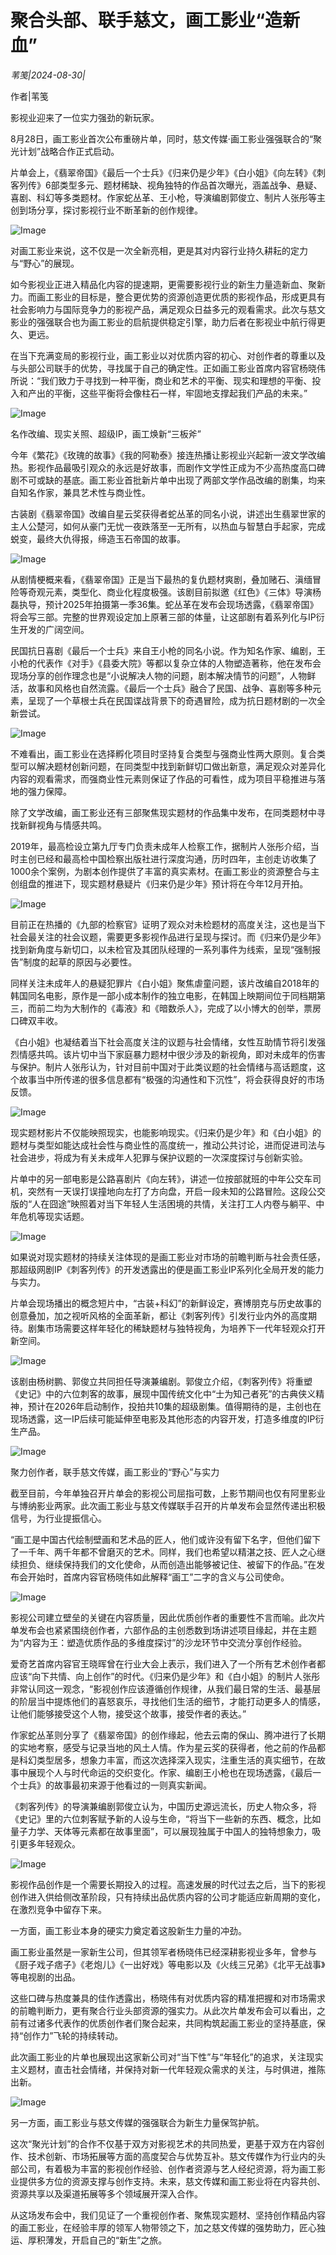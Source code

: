 # 聚合头部、联手慈文，画工影业“造新血”

*苇笺|2024-08-30|*

作者|苇笺

影视业迎来了一位实力强劲的新玩家。

8月28日，画工影业首次公布重磅片单，同时，慈文传媒·画工影业强强联合的“聚光计划”战略合作正式启动。

片单会上，《翡翠帝国》《最后一个士兵》《归来仍是少年》《白小姐》《向左转》《刺客列传》6部类型多元、题材稀缺、视角独特的作品首次曝光，涵盖战争、悬疑、喜剧、科幻等多类题材。作家蛇丛革、王小枪，导演编剧郭俊立、制片人张彤等主创到场分享，探讨影视行业不断革新的创作规律。

![Image](https://mp.toutiao.com/mp/agw/article_material/open_image/get?code=NzI5N2QwZmE3MWNmNzMzNzI3ZDkwYzM0YzNjZDg3MDQsMTcyNTAyMTk5MzIyNw==)

对画工影业来说，这不仅是一次全新亮相，更是其对内容行业持久耕耘的定力与“野心”的展现。

如今影视业正进入精品化内容的提速期，更需要影视行业的新生力量造新血、聚新力。而画工影业的目标是，整合更优势的资源创造更优质的影视作品，形成更具有社会影响力与国际竞争力的影视产品，满足观众日益多元的观看需求。此次与慈文影业的强强联合也为画工影业的启航提供稳定引擎，助力后者在影视业中航行得更久、更远。

在当下充满变局的影视行业，画工影业以对优质内容的初心、对创作者的尊重以及与头部公司联手的优势，寻找属于自己的确定性。正如画工影业首席内容官杨晓伟所说：“我们致力于寻找到一种平衡，商业和艺术的平衡、现实和理想的平衡、投入和产出的平衡，这些平衡将会像柱石一样，牢固地支撑起我们产品的未来。”

![Image](https://mp.toutiao.com/mp/agw/article_material/open_image/get?code=NmZmYmY0NjJjMjQ4MDgwNmUwMTAwMDdkYmE3MjVkYjQsMTcyNTAyMTk5MzIyOA==)

名作改编、现实关照、超级IP，画工焕新“三板斧”

今年《繁花》《玫瑰的故事》《我的阿勒泰》接连热播让影视业兴起新一波文学改编热。影视作品最吸引观众的永远是好故事，而剧作文学性正成为不少高热度高口碑剧不可或缺的基底。画工影业首批新片单中出现了两部文学作品改编的剧集，均来自知名作家，兼具艺术性与商业性。

古装剧《翡翠帝国》改编自星云奖获得者蛇丛革的同名小说，讲述出生翡翠世家的主人公楚河，如何从豪门无忧一夜跌落至一无所有，以热血与智慧白手起家，完成蜕变，最终大仇得报，缔造玉石帝国的故事。

![Image](https://mp.toutiao.com/mp/agw/article_material/open_image/get?code=NDA4ZWRkZGNiZjc2Njg2YjYzYTdlZWM3MzJlYTliY2MsMTcyNTAyMTk5MzIyOA==)

从剧情梗概来看，《翡翠帝国》正是当下最热的复仇题材爽剧，叠加赌石、滇缅冒险等奇观元素，类型化、商业化程度极强。该剧目前拟邀《红色》《三体》导演杨磊执导，预计2025年拍摄第一季36集。蛇丛革在发布会现场透露，《翡翠帝国》将会写三部。完整的世界观设定加上原著三部的体量，让这部剧有着系列化与IP衍生开发的广阔空间。

民国抗日喜剧《最后一个士兵》来自王小枪的同名小说。作为知名作家、编剧，王小枪的代表作《对手》《县委大院》等都以复杂立体的人物塑造著称，他在发布会现场分享的创作理念也是“小说解决人物的问题，剧本解决情节的问题”，人物鲜活，故事和风格也自然流露。《最后一个士兵》融合了民国、战争、喜剧等多种元素，呈现了一个草根士兵在民国谍战背景下的奇遇冒险，成为抗日题材剧的一次全新尝试。

![Image](https://mp.toutiao.com/mp/agw/article_material/open_image/get?code=NjlhYWVlMTVhMzEwZDliOWM2ZDA1YzM0MjYzOTI5MDYsMTcyNTAyMTk5MzIyOA==)

不难看出，画工影业在选择孵化项目时坚持复合类型与强商业性两大原则。复合类型可以解决题材创新问题，在同类型中找到新鲜切口做出新意，满足观众对差异化内容的观看需求，而强商业性元素则保证了作品的可看性，成为项目平稳推进与落地的强力保障。

除了文学改编，画工影业还有三部聚焦现实题材的作品集中发布，在同类题材中寻找新鲜视角与情感共鸣。

2019年，最高检设立第九厅专门负责未成年人检察工作，据制片人张彤介绍，当时主创已经和最高检中国检察出版社进行深度沟通，历时四年，主创走访收集了1000余个案例，为剧本创作提供了丰富的真实素材。在画工影业的资源整合与主创组盘的推进下，现实题材悬疑片《归来仍是少年》预计将在今年12月开拍。

![Image](https://mp.toutiao.com/mp/agw/article_material/open_image/get?code=OGEzNmFkNDgzNDQwZTU0ZTg1NzY1ZDBhODA3MGQ4MTgsMTcyNTAyMTk5MzIyOA==)

目前正在热播的《九部的检察官》证明了观众对未检题材的高度关注，这也是当下社会最关注的社会议题，需要更多影视作品进行呈现与探讨。而《归来仍是少年》找到新角度与新切口，以未检官及其团队经理的一系列事件为线索，呈现“强制报告”制度的起草的原因与必要性。

同样关注未成年人的悬疑犯罪片《白小姐》聚焦虐童问题，该片改编自2018年的韩国同名电影，原作是一部小成本制作的独立电影，在韩国上映期间位于同档期第三，而前二均为大制作的《毒液》和《暗数杀人》，完成了以小博大的创举，票房口碑双丰收。

《白小姐》也凝结着当下社会高度关注的议题与社会情绪，女性互助情节将引发强烈情感共鸣。该片切中当下家庭暴力题材中很少涉及的新视角，即对未成年的伤害与保护。制片人张彤认为，针对目前中国对于此类议题的社会情绪与高话题度，这个故事当中所传递的很多信息都有“极强的沟通性和下沉性”，将会获得良好的市场反馈。

![Image](https://mp.toutiao.com/mp/agw/article_material/open_image/get?code=MWUzMzI5ZmVmMjA4YTYyMzUxZDViNmU0NjhlZGVlNjksMTcyNTAyMTk5MzIyOA==)

现实题材影片不仅能映照现实，也能影响现实。《归来仍是少年》和《白小姐》的题材与类型如能达成社会性与商业性的高度统一，推动公共讨论，进而促进司法与社会进步，将成为有关未成年人犯罪与保护议题的一次深度探讨与创新实验。

片单中的另一部电影是公路喜剧片《向左转》，讲述一位按部就班的中年公交车司机，突然有一天误打误撞地向左打了方向盘，开启一段未知的公路冒险。这段公交版的“人在囧途”映照着对当下年轻人生活困境的共情，关注打工人内卷与躺平、中年危机等现实话题。

![Image](https://mp.toutiao.com/mp/agw/article_material/open_image/get?code=MzliNGM1YTc1YjI1MDBjNzRjY2ViZTk0MWMxMDBmN2QsMTcyNTAyMTk5MzIyOA==)

如果说对现实题材的持续关注体现的是画工影业对市场的前瞻判断与社会责任感，那超级网剧IP《刺客列传》的开发透露出的便是画工影业IP系列化全局开发的能力与实力。

片单会现场播出的概念短片中，“古装+科幻”的新鲜设定，赛博朋克与历史故事的创意叠加，加之视听风格的全面革新，都让《刺客列传》引发行业内外的高度期待。剧集市场需要这样年轻化的稀缺题材与独特视角，为培养下一代年轻观众打开新空间。

![Image](https://mp.toutiao.com/mp/agw/article_material/open_image/get?code=MDM5MzA5NTU5NDI5NDEzM2ZjNGViNTU4NWI1MDBkMzYsMTcyNTAyMTk5MzIyOA==)

该剧由杨树鹏、郭俊立共同担任导演兼编剧。郭俊立介绍，《刺客列传》将重塑《史记》中的六位刺客的故事，展现中国传统文化中“士为知己者死”的古典侠义精神，预计在2026年启动制作，投拍共10集的超级剧集。值得期待的是，主创也在现场透露，这一IP后续可能延伸至电影及其他形态的内容开发，打造多维度的IP衍生产品。

![Image](https://mp.toutiao.com/mp/agw/article_material/open_image/get?code=YWY2NWYyODcwNzY1YzI3NTI3NmU1MDgxZTg4NGU4MGUsMTcyNTAyMTk5MzIyOA==)

聚力创作者，联手慈文传媒，画工影业的“野心”与实力

截至目前，今年单独召开片单会的影视公司屈指可数，上影节期间也仅有阿里影业与博纳影业两家。此次画工影业与慈文传媒联手召开的片单发布会显然传递出积极信号，为行业提振信心。

“画工是中国古代绘制壁画和艺术品的匠人，他们或许没有留下名字，但他们留下了一千年、两千年都不曾磨灭的艺术。同样，我们也希望以精湛之技、匠人之心继续担负、继续保持我们的文化使命，从而创造出能够被记住、被留下的作品。”在发布会开始时，首席内容官杨晓伟如此解释“画工”二字的含义与公司使命。

![Image](https://mp.toutiao.com/mp/agw/article_material/open_image/get?code=M2JiYWQxYzBjZmVkMDFkNGNlOTFjZmZjZGU0ZmEzMWYsMTcyNTAyMTk5MzIyOA==)

影视公司建立壁垒的关键在内容质量，因此优质创作者的重要性不言而喻。此次片单发布会也紧紧围绕创作者，六部作品的主创悉数到场讲述项目缘起，并在主题为“内容为王：塑造优质作品的多维度探讨”的沙龙环节中交流分享创作经验。

爱奇艺首席内容官王晓晖曾在行业大会上表示，我们进入了一个所有艺术创作者都应该“向下共情、向上创作”的时代。《归来仍是少年》和《白小姐》的制片人张彤非常认同这一观念，“影视创作应该遵循创作规律，从我们最日常的生活、最基层的阶层当中提炼他们的喜怒哀乐，寻找他们生活的细节，才能打动更多人的情感，让他们能够接受这个人物，接受这个故事，接受作者的表达。”

作家蛇丛革则分享了《翡翠帝国》的创作缘起，他去云南的保山、腾冲进行了长期的实地考察，感受与记录当地的风土人情。作为星云奖的获得者，他之前的作品都是科幻类型居多，想象力丰富，而这次选择深入现实，注重生活的真实细节，在故事中展现个人与时代命运的交织变化。作家、编剧王小枪也在现场透露，《最后一个士兵》的故事最初来源于他看过的一则真实新闻。

《刺客列传》的导演兼编剧郭俊立认为，中国历史源远流长，历史人物众多，将《史记》里的六位刺客赋予新的人设与生命，“将当下一些新的东西、概念，比如量子力学、天体等元素都在故事里面”，可以展现独属于中国人的独特想象力，吸引更多年轻观众。

![Image](https://mp.toutiao.com/mp/agw/article_material/open_image/get?code=NzlhYTZlZjljOGRlZThiNDI0NTQ3OGJjYzE0ZjMyMmIsMTcyNTAyMTk5MzIyOA==)

影视作品创作是一个需要长期投入的过程。高速发展的时代过去之后，当下的影视创作进入供给侧改革阶段，只有持续出品优质内容的公司才能适应新周期的变化，在激烈竞争中留存下来。

一方面，画工影业本身的硬实力奠定着这股新生力量的冲劲。

画工影业虽然是一家新生公司，但其领军者杨晓伟已经深耕影视业多年，曾参与《厨子戏子痞子》《老炮儿》《一出好戏》等电影以及《火线三兄弟》《北平无战事》等电视剧的出品。

这些口碑与热度兼具的佳作透露出，杨晓伟有对优质内容的精准把握和对市场需求的前瞻判断力，更有聚合行业头部资源的强实力。从此次片单发布会可以看出，之前有过诸多代表作的优质创作者们聚合起来，共同构筑起画工影业的坚持基底，保持“创作力”飞轮的持续转动。

此次画工影业的片单也展现出这家新公司对“当下性”与“年轻化”的追求，关注现实主义题材，直击社会情绪，并保持对新一代年轻观众需求的关注，与时俱进，推陈出新。

![Image](https://mp.toutiao.com/mp/agw/article_material/open_image/get?code=MGMxNDVkMzAwOGQ3MTIxYWVlMjg5YzJmOGE2YjY0ZDcsMTcyNTAyMTk5MzIyOA==)

另一方面，画工影业与慈文传媒的强强联合为新生力量保驾护航。

这次“聚光计划”的合作不仅基于双方对影视艺术的共同热爱，更基于双方在内容创作、技术创新、市场拓展等方面的高度契合与优势互补。慈文传媒作为行业内的头部公司，有着极为丰富的影视创作经验、创作者资源与艺人经纪资源，将为画工影业提供多方位的资源支撑与创作支持。未来，慈文传媒和画工影业将在内容共创、资源共享以及渠道拓展等多个领域展开深入合作。

从这场发布会中，我们见证了一个重视创作者、聚焦现实题材、坚持创作精品内容的画工影业，在经验丰厚的领军人物带领之下，加之慈文传媒的强势助力，匠心独运、厚积薄发，开启自己的“新生”之旅。

